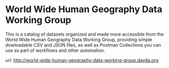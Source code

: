 # World Wide Human Geography Data Working Group

This is a catalog of datasets organized and made more accessible from the World Wide Human Geography Data Working Group, providing simple dowloadable CSV and JSON files, as well as Postman Collections you can use as part of workflows and other automation.

url: http://world-wide-human-geography-data-working-group.dayda.org

